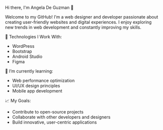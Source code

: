 
 Hi there, I'm Angela De Guzman 👋

Welcome to my GitHub! I'm a web designer and developer passionate about creating user-friendly websites and digital experiences. I enjoy exploring new trends in web development and constantly improving my skills.

 🔧 Technologies I Work With:
- WordPress  
- Bootstrap  
- Android Studio  
- Figma 

 🌱 I’m currently learning:
- Web performance optimization  
- UI/UX design principles  
- Mobile app development  

 📈 My Goals:
- Contribute to open-source projects  
- Collaborate with other developers and designers  
- Build innovative, user-centric applications  

